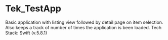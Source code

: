 # Tek_TestApp
Basic application with listing view followed by detail page on item selection. Also keeps a track of number of times the application is been loaded.
Tech Stack: Swift (v.5.8.1)
